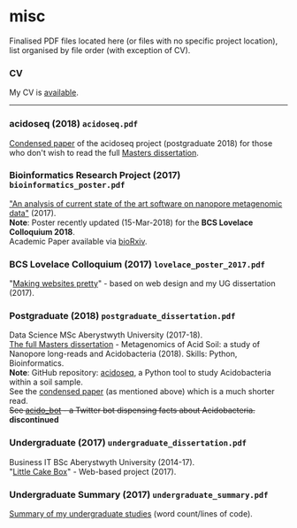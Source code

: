 # misc
Finalised PDF files located here (or files with no specific project location), list organised by file order (with exception of CV).

### CV
My CV is [available](https://github.com/sap218/misc/blob/master/cv_samantha-pendleton.pdf).

---

### acidoseq (2018) `acidoseq.pdf`
[Condensed paper](https://github.com/sap218/misc/blob/master/acidoseq.pdf) of the acidoseq project (postgraduate 2018) for those who don't wish to read the full [Masters dissertation](https://github.com/sap218/misc/blob/master/postgraduate_dissertation.pdf).

### Bioinformatics Research Project (2017) `bioinformatics_poster.pdf`
["An analysis of current state of the art software on nanopore metagenomic data"](https://github.com/sap218/misc/blob/master/bioinformatics_poster.pdf) (2017).
<br />
**Note**: Poster recently updated (15-Mar-2018) for the **BCS Lovelace Colloquium 2018**. 
<br />
Academic Paper available via [bioRxiv](https://doi.org/10.1101/288969).

### BCS Lovelace Colloquium (2017) `lovelace_poster_2017.pdf`
"[Making websites pretty](https://github.com/sap218/misc/blob/master/lovelace_poster_2017.pdf)" - based on web design and my UG dissertation (2017).

### Postgraduate (2018) `postgraduate_dissertation.pdf`
Data Science MSc Aberystwyth University (2017-18).
<br />
[The full Masters dissertation](https://github.com/sap218/misc/blob/master/postgraduate_dissertation.pdf) - Metagenomics of Acid Soil: a study of Nanopore long-reads and Acidobacteria (2018). Skills: Python, Bioinformatics.
<br />
**Note**: GitHub repository: [acidoseq](https://github.com/sap218/acidoseq), a Python tool to study Acidobacteria within a soil sample.
<br />
See the [condensed paper](https://github.com/sap218/misc/blob/master/acidoseq.pdf) (as mentioned above) which is a much shorter read.
<br />
~~See [acido_bot](https://twitter.com/acido_bot) - a Twitter bot dispensing facts about Acidobacteria.~~ **discontinued**

### Undergraduate (2017) `undergraduate_dissertation.pdf`
Business IT BSc Aberystwyth University (2014-17).
<br />
"[Little Cake Box](https://github.com/sap218/misc/blob/master/undergraduate_dissertation.pdf)" - Web-based project (2017).

### Undergraduate Summary (2017) `undergraduate_summary.pdf`
[Summary of my undergraduate studies](https://github.com/sap218/misc/blob/master/undergraduate_summary.pdf) (word count/lines of code).
